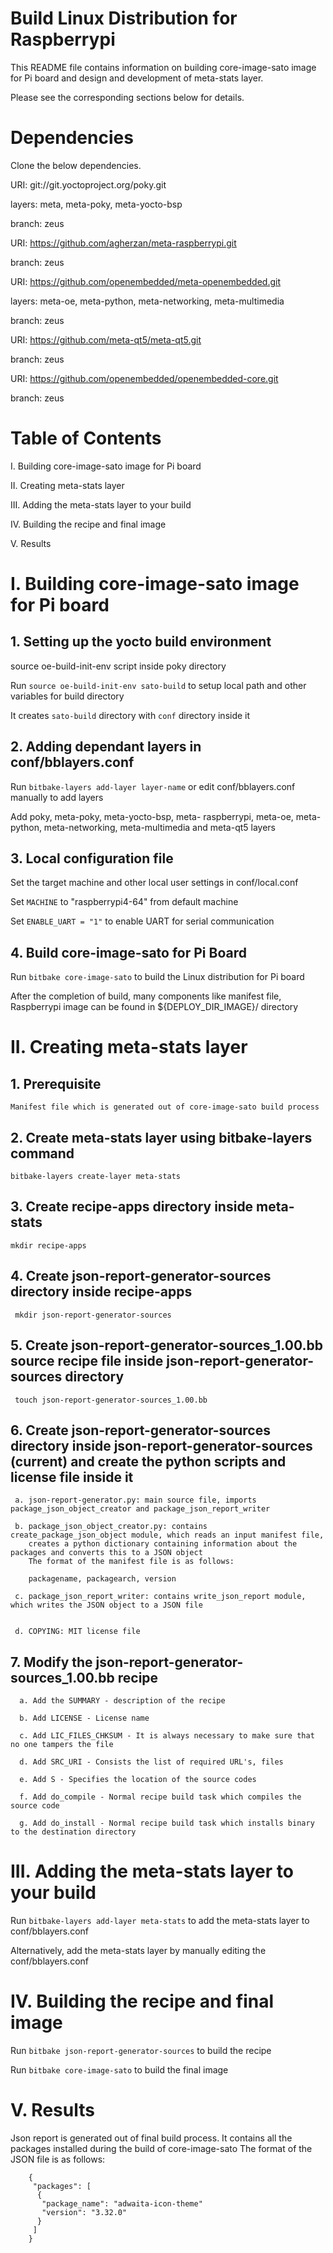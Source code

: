 Build Linux Distribution for Raspberrypi
===========================================

This README file contains information on building core-image-sato image for
Pi board and design and development of meta-stats layer. 

Please see the corresponding sections below for details.

Dependencies
==================================================

  Clone the below dependencies.

  URI: git://git.yoctoproject.org/poky.git
  
  layers: meta, meta-poky, meta-yocto-bsp
  
  branch: zeus
  
  URI: https://github.com/agherzan/meta-raspberrypi.git
  
  branch: zeus
  
  URI: https://github.com/openembedded/meta-openembedded.git
  
  layers: meta-oe, meta-python, meta-networking, meta-multimedia
  
  branch: zeus
  
  URI: https://github.com/meta-qt5/meta-qt5.git
  
  branch: zeus
  
  URI: https://github.com/openembedded/openembedded-core.git
  
  branch: zeus
  
Table of Contents
==============================================

  I. Building core-image-sato image for Pi board
  
  II. Creating meta-stats layer
  
  III. Adding the meta-stats layer to your build
  
  IV. Building the recipe and final image
  
  V. Results
  
# I. Building core-image-sato image for Pi board

## 1. Setting up the yocto build environment

  source oe-build-init-env script inside poky directory
   
  Run `source oe-build-init-env sato-build` to setup local path
  and other variables for build directory
  
  It creates `sato-build` directory with `conf` directory inside it
  
## 2. Adding dependant layers in conf/bblayers.conf
  
  Run `bitbake-layers add-layer layer-name`
  or edit conf/bblayers.conf manually to add layers
  
  Add poky, meta-poky, meta-yocto-bsp, meta-
  raspberrypi, meta-oe, meta-python, meta-networking, meta-multimedia
  and meta-qt5 layers
  
## 3. Local configuration file

  Set the target machine and other local user settings in conf/local.conf
  
  Set `MACHINE` to "raspberrypi4-64" from default machine
  
  Set `ENABLE_UART = "1"` to enable UART for serial communication
  
## 4. Build core-image-sato for Pi Board

  Run `bitbake core-image-sato` to build the Linux distribution for Pi board
  
  After the completion of build, many components like manifest file, Raspberrypi image can be found in ${DEPLOY_DIR_IMAGE}/ directory
  
# II. Creating meta-stats layer

## 1. Prerequisite

    Manifest file which is generated out of core-image-sato build process

## 2. Create meta-stats layer using bitbake-layers command

    bitbake-layers create-layer meta-stats

## 3. Create recipe-apps directory inside meta-stats

    mkdir recipe-apps

## 4. Create json-report-generator-sources directory inside recipe-apps

     mkdir json-report-generator-sources

## 5. Create json-report-generator-sources_1.00.bb source recipe file inside json-report-generator-sources directory

     touch json-report-generator-sources_1.00.bb

## 6. Create json-report-generator-sources directory inside json-report-generator-sources (current) and create the python scripts and license file inside it 

     a. json-report-generator.py: main source file, imports package_json_object_creator and package_json_report_writer

     b. package_json_object_creator.py: contains create_package_json_object module, which reads an input manifest file,
        creates a python dictionary containing information about the packages and converts this to a JSON object
        The format of the manifest file is as follows:
        
        packagename, packagearch, version
        
     c. package_json_report_writer: contains write_json_report module, which writes the JSON object to a JSON file
       
        
     d. COPYING: MIT license file
        
## 7. Modify the json-report-generator-sources_1.00.bb recipe
      a. Add the SUMMARY - description of the recipe
      
      b. Add LICENSE - License name
      
      c. Add LIC_FILES_CHKSUM - It is always necessary to make sure that no one tampers the file
      
      d. Add SRC_URI - Consists the list of required URL's, files
      
      e. Add S - Specifies the location of the source codes
      
      f. Add do_compile - Normal recipe build task which compiles the source code
      
      g. Add do_install - Normal recipe build task which installs binary to the destination directory
      
#  III. Adding the meta-stats layer to your build

   Run `bitbake-layers add-layer meta-stats` to add the meta-stats layer to conf/bblayers.conf

   Alternatively, add the meta-stats layer by manually editing the conf/bblayers.conf
   
# IV. Building the recipe and final image

   Run `bitbake json-report-generator-sources` to build the recipe

   Run `bitbake core-image-sato` to build the final image
   
# V. Results

  Json report is generated out of final build process.
  It contains all the packages installed during the build of core-image-sato
  The format of the JSON file is as follows:
        
        {
         "packages": [
          {
           "package_name": "adwaita-icon-theme"
           "version": "3.32.0"
          }
         ]
        }
